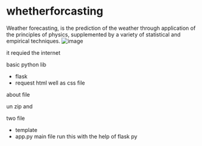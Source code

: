 # whetherforcasting

Weather forecasting, is the prediction of the weather through application of the principles of physics, supplemented by a variety of statistical and empirical techniques. 
![image](https://github.com/sanskarkushwah13/whetherforcasting/assets/78614070/b0449b57-0c73-4c66-a670-fb78c1055e55)


it requied  the internet 

basic python 
lib 
- flask 
- request 
html well as css file 


about file 

un zip and  

two file 
- template 
- app.py main file 
 run this with the help of flask py 
